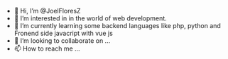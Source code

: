 - 👋 Hi, I’m @JoelFloresZ
- 👀 I’m interested in in the world of web development.
- 🌱 I’m currently learning some backend languages like php, python and Fronend side javacript with vue js
- 💞️ I’m looking to collaborate on ...
- 📫 How to reach me ...

<!---
JoelFloresZ/JoelFloresZ is a ✨ special ✨ repository because its `README.md` (this file) appears on your GitHub profile.
You can click the Preview link to take a look at your changes.
--->
